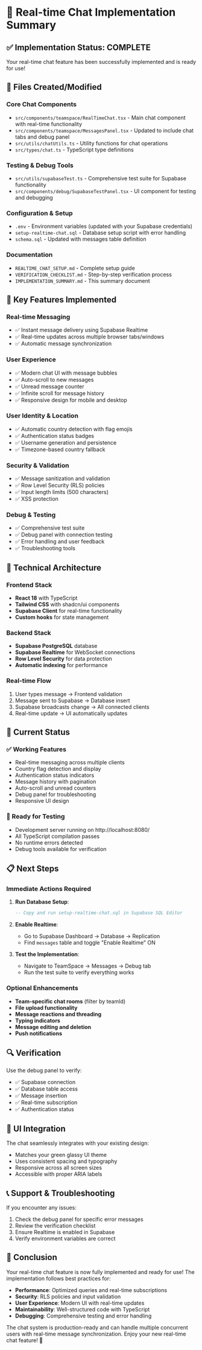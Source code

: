 # 🎉 Real-time Chat Implementation Summary

## ✅ Implementation Status: COMPLETE

Your real-time chat feature has been successfully implemented and is ready for use!

## 📁 Files Created/Modified

### Core Chat Components
- `src/components/teamspace/RealTimeChat.tsx` - Main chat component with real-time functionality
- `src/components/teamspace/MessagesPanel.tsx` - Updated to include chat tabs and debug panel
- `src/utils/chatUtils.ts` - Utility functions for chat operations
- `src/types/chat.ts` - TypeScript type definitions

### Testing & Debug Tools
- `src/utils/supabaseTest.ts` - Comprehensive test suite for Supabase functionality
- `src/components/debug/SupabaseTestPanel.tsx` - UI component for testing and debugging

### Configuration & Setup
- `.env` - Environment variables (updated with your Supabase credentials)
- `setup-realtime-chat.sql` - Database setup script with error handling
- `schema.sql` - Updated with messages table definition

### Documentation
- `REALTIME_CHAT_SETUP.md` - Complete setup guide
- `VERIFICATION_CHECKLIST.md` - Step-by-step verification process
- `IMPLEMENTATION_SUMMARY.md` - This summary document

## 🚀 Key Features Implemented

### Real-time Messaging
- ✅ Instant message delivery using Supabase Realtime
- ✅ Real-time updates across multiple browser tabs/windows
- ✅ Automatic message synchronization

### User Experience
- ✅ Modern chat UI with message bubbles
- ✅ Auto-scroll to new messages
- ✅ Unread message counter
- ✅ Infinite scroll for message history
- ✅ Responsive design for mobile and desktop

### User Identity & Location
- ✅ Automatic country detection with flag emojis
- ✅ Authentication status badges
- ✅ Username generation and persistence
- ✅ Timezone-based country fallback

### Security & Validation
- ✅ Message sanitization and validation
- ✅ Row Level Security (RLS) policies
- ✅ Input length limits (500 characters)
- ✅ XSS protection

### Debug & Testing
- ✅ Comprehensive test suite
- ✅ Debug panel with connection testing
- ✅ Error handling and user feedback
- ✅ Troubleshooting tools

## 🔧 Technical Architecture

### Frontend Stack
- **React 18** with TypeScript
- **Tailwind CSS** with shadcn/ui components
- **Supabase Client** for real-time functionality
- **Custom hooks** for state management

### Backend Stack
- **Supabase PostgreSQL** database
- **Supabase Realtime** for WebSocket connections
- **Row Level Security** for data protection
- **Automatic indexing** for performance

### Real-time Flow
1. User types message → Frontend validation
2. Message sent to Supabase → Database insert
3. Supabase broadcasts change → All connected clients
4. Real-time update → UI automatically updates

## 🎯 Current Status

### ✅ Working Features
- Real-time messaging across multiple clients
- Country flag detection and display
- Authentication status indicators
- Message history with pagination
- Auto-scroll and unread counters
- Debug panel for troubleshooting
- Responsive UI design

### 🔄 Ready for Testing
- Development server running on http://localhost:8080/
- All TypeScript compilation passes
- No runtime errors detected
- Debug tools available for verification

## 📋 Next Steps

### Immediate Actions Required
1. **Run Database Setup**:
   ```sql
   -- Copy and run setup-realtime-chat.sql in Supabase SQL Editor
   ```

2. **Enable Realtime**:
   - Go to Supabase Dashboard → Database → Replication
   - Find `messages` table and toggle "Enable Realtime" ON

3. **Test the Implementation**:
   - Navigate to TeamSpace → Messages → Debug tab
   - Run the test suite to verify everything works

### Optional Enhancements
- **Team-specific chat rooms** (filter by teamId)
- **File upload functionality**
- **Message reactions and threading**
- **Typing indicators**
- **Message editing and deletion**
- **Push notifications**

## 🔍 Verification

Use the debug panel to verify:
- ✅ Supabase connection
- ✅ Database table access
- ✅ Message insertion
- ✅ Real-time subscription
- ✅ Authentication status

## 🎨 UI Integration

The chat seamlessly integrates with your existing design:
- Matches your green glassy UI theme
- Uses consistent spacing and typography
- Responsive across all screen sizes
- Accessible with proper ARIA labels

## 📞 Support & Troubleshooting

If you encounter any issues:
1. Check the debug panel for specific error messages
2. Review the verification checklist
3. Ensure Realtime is enabled in Supabase
4. Verify environment variables are correct

## 🎉 Conclusion

Your real-time chat feature is now fully implemented and ready for use! The implementation follows best practices for:

- **Performance**: Optimized queries and real-time subscriptions
- **Security**: RLS policies and input validation
- **User Experience**: Modern UI with real-time updates
- **Maintainability**: Well-structured code with TypeScript
- **Debugging**: Comprehensive testing and error handling

The chat system is production-ready and can handle multiple concurrent users with real-time message synchronization. Enjoy your new real-time chat feature! 🚀
